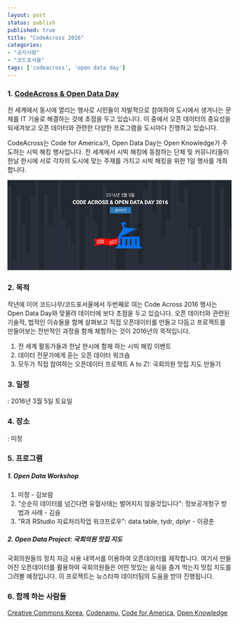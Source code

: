 ```yaml
---
layout: post
status: publish
published: true
title: "CodeAcross 2016"
categories:
- "공지사항"
- "코드포서울"
tags: ['codeacross', 'open data day']
---
```


### 1. [CodeAcross & Open Data Day](http://codeforseoul.org/codeacross-2016)

전 세계에서 동시에 열리는 행사로 시민들이 자발적으로 참여하여 도시에서 생겨나는 문제를 IT 기술로 해결하는 것에 초점을 두고 있습니다. 이 중에서 오픈 데이터의 중요성을 되새겨보고 오픈 데이터와 관련한 다양한 프로그램을 도시마다 진행하고 있습니다.

CodeAcross는 Code for America가, Open Data Day는 Open Knowledge가 주도하는 시빅 해킹 행사입니다. 전 세계에서 시빅 해킹에 동참하는 단체 및 커뮤니티들이 한날 한시에 서로 각자의 도시에 맞는 주제를 가지고 시빅 해킹을 위한 1일 행사를 개최합니다.

<img src="/img/posts/codeacross.png" alt="CodeAcross 2016">

### 2. 목적

작년에 이어 코드나무/코드포서울에서 두번째로 여는 Code Across 2016 행사는 Open Data Day와 맞물려 데이터에 보다 초점을 두고 있습니다. 오픈 데이터와 관련된 기술적, 법적인 이슈들을 함께 살펴보고 직접 오픈데이터를 만들고 다듬고 프로젝트를 만들어보는 전반적인 과정을 함께 체험하는 것이 2016년의 목적입니다. 

1. 전 세계 활동가들과 한날 한시에 함께 하는 시빅 해킹 이벤트
2. 데이터 전문가에게 듣는 오픈 데이터 워크숍
3. 모두가 직접 참여하는 오픈데이터 프로젝트 A to Z!: 국회의원 맛집 지도 만들기

### 3. 일정

: 2016년 3월 5일 토요일

### 4. 장소

: 미정

### 5. 프로그램 

##### 1. Open Data Workshop 

1. 미정 - 김보람 
2. "순순히 데이터를 넘긴다면 유혈사태는 벌어지지 않을것입니다": 정보공개청구 방법과 사례 - 김슬 
3. "R과 RStudio 자료처리작업 워크프로우": data.table, tydr, dplyr - 이광춘 

##### 2. Open Data Project: 국회의원 맛집 지도

국회의원들의 정치 자금 사용 내역서를 이용하여 오픈데이터를 제작합니다. 여기서 만들어진 오픈데이터를 활용하여 국회의원들은 어떤 맛있는 음식을 즐겨 먹는지 맛집 지도를 그려볼 예정입니다. 이 프로젝트는 뉴스타파 데이터팀의 도움을 받아 진행됩니다.


### 6. 함께 하는 사람들

[Creative Commons Korea](http://cckorea.org), [Codenamu](http://codenamu.org), [Code for America](http://codeforamerica.org), [Open Knowledge](http://okfn.org)

